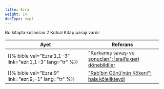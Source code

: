 ```yaml
---
title: Ezra
weight: 14
docType: expl
---
```


Bu kitapta kullanılan 2 Kutsal Kitap pasajı vardır

| Ayet | Referans |
|-------|-----------|
| {{% bible val="Ezra:1,1-3" link="ezr:1,1-3" lang="tr" %}} | ["Karkamış savaşı ve sonuçları":  İsrail’e geri dönebildiler](../exampleSite/content/expl/../expl/content/bowls/armageddon-and-the-battle-of-karkemish#7fa7) |
| {{% bible val="Ezra:9" link="ezr:9,-1" lang="tr" %}} | ["Rab’bin Günü’nün Kökeni": hala kölelikteydi](../exampleSite/content/expl/../expl/background/israel/the-day-of-the-lord#45df) |

